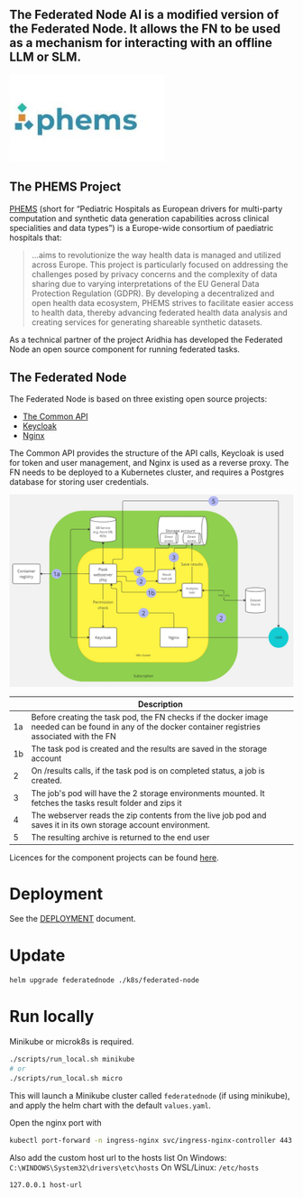 ## The Federated Node AI is a modified version of the Federated Node. It allows the FN to be used as a mechanism for interacting with an offline LLM or SLM. 

![phems_logo](https://github.com/Aridhia-Open-Source/PHEMS_federated_node/blob/main/images/phems_logo_RGB_color_cropped_left%20align.JPG)
## The PHEMS Project

[PHEMS](https://phems.eu/) (short for “Pediatric Hospitals as European drivers for multi-party computation and synthetic data generation capabilities across clinical specialities and data types”) is a Europe-wide consortium of paediatric hospitals that:

> ...aims to revolutionize the way health data is managed and utilized across Europe. This project is particularly focused on addressing the challenges posed by privacy concerns and the complexity of data sharing due to varying interpretations of the EU General Data Protection Regulation (GDPR). By developing a decentralized and open health data ecosystem, PHEMS strives to facilitate easier access to health data, thereby advancing federated health data analysis and creating services for generating shareable synthetic datasets.

As a technical partner of the project Aridhia has developed the Federated Node an open source component for running federated tasks. 

## The Federated Node

The Federated Node is based on three existing open source projects:

- [The Common API](https://github.com/federated-data-sharing/common-api/tree/master)
- [Keycloak](https://github.com/keycloak)
- [Nginx](https://github.com/nginx)

The Common API provides the structure of the API calls, Keycloak is used for token and user management, and Nginx is used as a reverse proxy. The FN needs to be deployed to a Kubernetes cluster, and requires a Postgres database for storing user credentials.

![FN_ACR_Diagram](https://github.com/Aridhia-Open-Source/PHEMS_federated_node/blob/main/images/FN%20Diagram.jpg)

|  | Description                                                                                                                                          |
|------|------------------------------------------------------------------------------------------------------------------------------------------------------|
| 1a   | Before creating the task pod, the FN checks if the docker image needed can be found in any of the docker container registries associated with the FN |
| 1b   | The task pod is created and the results are saved in the storage account                                                                             |
| 2    | On /results calls, if the task pod is on completed status, a job is created.                                                                         |
| 3    | The job's pod will have the 2 storage environments mounted. It fetches the tasks result folder and zips it                                           |
| 4    | The webserver reads the zip contents from the live job pod and saves it in its own storage account environment.                                      |
| 5    | The resulting archive is returned to the end user                                                                                                    |

Licences for the component projects can be found [here](https://github.com/Aridhia-Open-Source/PHEMS_federated_node/tree/main/sub-licenses).
# Deployment

See the [DEPLOYMENT](./DEPLOYMENT.md) document.

# Update
```sh
helm upgrade federatednode ./k8s/federated-node
```

# Run locally
Minikube or microk8s is required.
```sh
./scripts/run_local.sh minikube
# or
./scripts/run_local.sh micro
```

This will launch a Minikube cluster called `federatednode` (if using minikube), and apply the helm chart with the default `values.yaml`.

Open the nginx port with
```sh
kubectl port-forward -n ingress-nginx svc/ingress-nginx-controller 443
```
Also add the custom host url to the hosts list
On Windows: `C:\WINDOWS\System32\drivers\etc\hosts`
On WSL/Linux: `/etc/hosts`
```
127.0.0.1 host-url
```
